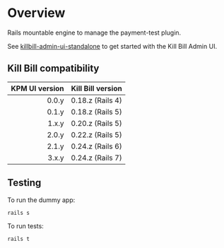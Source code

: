 Overview
========

Rails mountable engine to manage the payment-test plugin.

See [killbill-admin-ui-standalone](https://github.com/killbill/killbill-admin-ui-standalone) to get started with the Kill Bill Admin UI.

Kill Bill compatibility
-----------------------

| KPM UI version | Kill Bill version |
|---------------:|------------------:|
|          0.0.y |  0.18.z (Rails 4) |
|          0.1.y |  0.18.z (Rails 5) |
|          1.x.y |  0.20.z (Rails 5) |
|          2.0.y |  0.22.z (Rails 5) |
|          2.1.y |  0.24.z (Rails 6) |
|          3.x.y |  0.24.z (Rails 7) |

Testing
-------

To run the dummy app:

```
rails s
```


To run tests:

```
rails t
```
